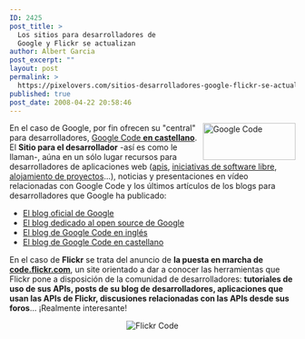 ```yaml
---
ID: 2425
post_title: >
  Los sitios para desarrolladores de
  Google y Flickr se actualizan
author: Albert Garcia
post_excerpt: ""
layout: post
permalink: >
  https://pixelovers.com/sitios-desarrolladores-google-flickr-se-actualizan-78923/
published: true
post_date: 2008-04-22 20:58:46
---
```

<img class="ma-m alignnone" title="Google Code" src="/app/uploads/sites/7/2008/04/78923-63077.jpg" alt="Google Code" width="163" height="65" align="right" />En el caso de Google, por fin ofrecen su "central" para desarrolladores, <a href="http://code.google.com/intl/es/">Google Code <strong>en castellano</strong></a>. El <strong>Sitio para el desarrollador</strong> -así es como le llaman-, aúna en un sólo lugar recursos para desarrolladores de aplicaciones web (<a href="http://code.google.com/intl/es_ALL/more/">apis</a>, <a href="http://code.google.com/intl/es_ALL/opensource/">iniciativas de software libre</a>, <a href="http://code.google.com/hosting/">alojamiento de proyectos</a>...), noticias y presentaciones en vídeo relacionadas con Google Code y los últimos artículos de los blogs para desarrolladores que Google ha publicado:

<!--more-->
<ul>
	<li><a href="http://googleblog.blogspot.com/">El blog oficial de Google</a></li>
	<li><a href="http://google-opensource.blogspot.com/">El blog dedicado al open source de Google</a></li>
	<li><a href="http://google-code-updates.blogspot.com/">El blog de Google Code en inglés</a></li>
	<li><a href="http://programa-con-google.blogspot.com/">El blog de Google Code en castellano</a></li>
</ul>
En el caso de <strong>Flickr</strong> se trata del anuncio de <strong>la puesta en marcha de <a href="http://code.flickr.com">code.flickr.com</a></strong>, un site orientado a dar a conocer las herramientas que Flickr pone a disposición de la comunidad de desarrolladores: <strong>tutoriales de uso de sus APIs, posts de su blog de desarrolladores, aplicaciones que usan las APIs de Flickr, discusiones relacionadas con las APIs desde sus foros</strong>... ¡Realmente interesante!
<p style="text-align: center;"><img title="Flickr Code" src="/app/uploads/sites/7/2008/04/78923-63078.jpg" alt="Flickr Code" /></p>